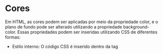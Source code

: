 # Cores
Em HTML, as cores podem ser aplicadas por meio da propriedade color, e o plano de fundo pode ser alterado utilizando a propriedade background-color. Essas propriedades podem ser inseridas utilizando CSS de diferentes formas:

- Estilo interno: O código CSS é inserido dentro da tag <style>, geralmente localizada no cabeçalho do documento (<head>).

- Estilo embutido: O estilo é aplicado diretamente em elementos HTML, utilizando o atributo style.

- Estilo externo: O CSS é colocado em um arquivo separado com extensão .css, que é então vinculado ao HTML por meio da tag <link>.

As cores podem ser definidas utilizando diferentes métodos:

- Por nome: Basta utilizar o nome da cor.
EX:
body {
    color: aqua;
}
- Por código hexadecimal: Utiliza um código composto por seis dígitos (números e letras).
EX:
body {
    color: #ffffff;
}
- Por RGB: Define a cor com base na combinação de vermelho (Red), verde (Green) e azul (Blue).
EX:
body {
    color: rgb(255, 0, 0);
}

# Fontes
As propriedades de fonte são fundamentais para a aparência visual de uma página web. As principais propriedades relacionadas ao estilo da fonte são:

- font-size: Define o tamanho da fonte. Pode ser especificado com valores fixos (como pixels - px) ou valores relativos (como porcentagem - %).
EX:
body {
    font-size: 10px;
}
- font-family: Especifica a família tipográfica a ser utilizada no texto.
EX:
body {
    font-family: 'Gill Sans', 'Gill Sans MT', Calibri, 'Trebuchet MS', sans-serif;
}
- font-weight: Define a espessura da fonte (por exemplo, normal, negrito ou valores numéricos como 400, 500, 700).
EX:
body {
    font-weight: 500;
}
- font-style: Define o estilo da fonte, como itálico, normal ou oblíquo.
EX:
body {
    font-style: italic;
}